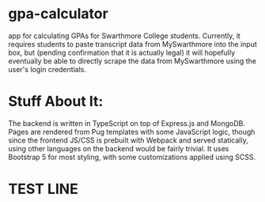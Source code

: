 # gpa-calculator
app for calculating GPAs for Swarthmore College students. Currently, it requires students to paste transcript data from MySwarthmore into the input box, but (pending confirmation that it is actually legal) it will hopefully eventually be able to directly scrape the data from MySwarthmore using the user's login credentials.

# Stuff About It:
The backend is written in TypeScript on top of Express.js and MongoDB. Pages are rendered from Pug templates with some JavaScript logic, though since the frontend JS/CSS is prebuilt with Webpack and served statically, using other languages on the backend would be fairly trivial. It uses Bootstrap 5 for most styling, with some customizations applied using SCSS.

# TEST LINE
